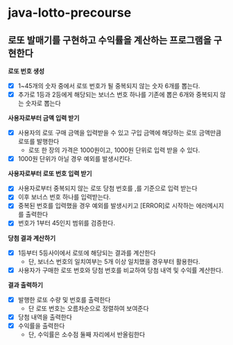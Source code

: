 # java-lotto-precourse

## 로또 발매기를 구현하고 수익률을 계산하는 프로그램을 구현한다

<strong> 로또 번호 생성 </strong>

- [x] 1~45개의 숫자 중에서 로또 번호가 될 중복되지 않는 숫자 6개를 뽑는다.
- [x] 추가로 1등과 2등에게 해당되는 보너스 번호 하나를 기존에 뽑은 6개와 중복되지 않는 숫자로 뽑는다

<strong> 사용자로부터 금액 입력 받기 </strong>

- [x] 사용자의 로또 구매 금액을 입력받을 수 있고 구입 금액에 해당하는 로또 금액만큼 로또를 발행한다
  * 로또 한 장의 가격은 1000원이고, 1000원 단위로 입력 받을 수 있다.
- [x] 1000원 단위가 아닐 경우 예외를 발생시킨다.

<strong> 사용자로부터 로또 번호 입력 받기 </strong>

- [x] 사용자로부터 중복되지 않는 로또 당첨 번호를 ,를 기준으로 입력 받는다
- [x] 이후 보너스 번호 하나를 입력받는다.
- [x] 중복된 번호를 입력했을 경우 예외를 발생시키고 [ERROR]로 시작하는 에러메시지를 출력한다
- [x] 번호가 1부터 45인지 범위를 검증한다. 

<strong> 당첨 결과 계산하기 </strong>

- [x] 1등부터 5등사이에서 로또에 해당되는 결과를 계산한다
  - 단, 보너스 번호의 일치여부는 5개 이상 일치했을 경우부터 활용한다.
- [x] 사용자가 구매한 로또 번호와 당첨 번호를 비교하여 당첨 내역 및 수익률 계산한다.

<strong> 결과 출력하기 </strong>

- [x] 발행한 로또 수량 및 번호를 출력한다
    * 단 로또 번호는 오름차순으로 정렬하여 보여준다
- [x] 당첨 내역을 출력한다
- [x] 수익률을 출력한다
  - 단, 수익률은 소수점 둘째 자리에서 반올림한다
